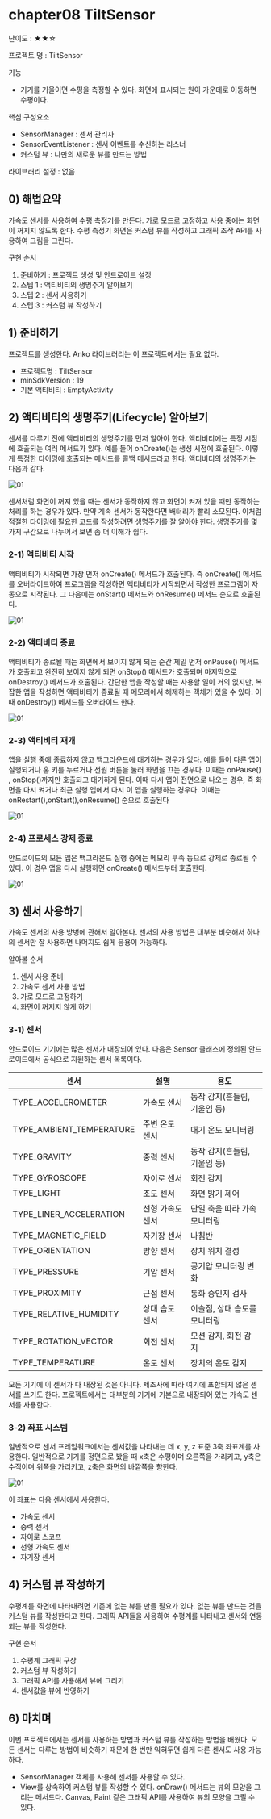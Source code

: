 # chapter08 TiltSensor

난이도 : ★★☆

프로젝트 명 : TiltSensor

기능

- 기기를 기울이면 수평을 측정할 수 있다. 화면에 표시되는 원이 가운데로 이동하면 수평이다.

핵심 구성요소

- SensorManager : 센서 관리자
- SensorEventListener : 센서 이벤트를 수신하는 리스너
- 커스텀 뷰 : 나만의 새로운 뷰를 만드는 방법

라이브러리 설정 : 없음





## 0) 해법요약

가속도 센서를 사용하여 수평 측정기를 만든다. 가로 모드로 고정하고 사용 중에는 화면이 꺼지지 않도록 한다. 수평 측정기 화면은 커스텀 뷰를 작성하고 그래픽 조작 API를 사용하여 그림을 그린다.

구현 순서

1. 준비하기 : 프로젝트 생성 및 안드로이드 설정
2. 스텝 1 : 액티비티의 생명주기 알아보기
3. 스텝 2 : 센서 사용하기
4. 스텝 3 : 커스텀 뷰 작성하기



## 1) 준비하기

프로젝트를 생성한다. Anko 라이브러리는 이 프로젝트에서는 필요 없다.

- 프로젝트명 : TiltSensor
- minSdkVersion : 19
- 기본 액티비티 : EmptyActivity





## 2) 액티비티의 생명주기(Lifecycle) 알아보기

센서를 다루기 전에 액티비티의 생명주기를 먼저 알아야 한다. 액티비티에는 특정 시점에 호출되는 여러 메서드가 있다. 예를 들어 onCreate()는 생성 시점에 호출된다. 이렇게 특정한 타이밍에 호출되는 메서드를 콜백 메서드라고 한다. 액티비티의 생명주기는 다음과 같다.

![01](https://user-images.githubusercontent.com/49340180/62274547-0f2b8c00-b47b-11e9-9c62-95669ed51cfe.PNG)

센서처럼 화면이 꺼져 있을 때는 센서가 동작하지 않고 화면이 켜져 있을 때만 동작하는 처리를 하는 경우가 있다. 만약 계속 센서가 동작한다면 배터리가 빨리 소모된다. 이처럼 적절한 타이밍에 필요한 코드를 작성하려면 생명주기를 잘 알아야 한다. 생명주기를 몇 가지 구간으로 나누어서 보면 좀 더 이해가 쉽다.





### 2-1) 액티비티 시작

액티비티가 시작되면 가장 먼저 onCreate() 메서드가 호출된다. 즉 onCreate() 메서드를 오버라이드하여 프로그램을 작성하면 액티비티가 시작되면서 작성한 프로그램이 자동으로 시작된다. 그 다음에는 onStart() 메서드와 onResume() 메서드 순으로 호출된다.

![01](https://user-images.githubusercontent.com/49340180/62274830-9bd64a00-b47b-11e9-970e-df494fa12140.PNG)



### 2-2) 액티비티 종료

액티비티가 종료될 때는 화면에서 보이지 않게 되는 순간 제일 먼저 onPause() 메서드가 호출되고 완전히 보이지 않게 되면 onStop() 메서드가 호출되며 마지막으로 onDestroy() 메서드가 호출된다. 간단한 앱을 작성할 때는 사용할 일이 거의 없지만, 복잡한 앱을 작성하면 액티비티가 종료될 때 메모리에서 해제하는 객체가 있을 수 있다. 이때 onDestroy() 메서드를 오버라이드 한다.

![01](https://user-images.githubusercontent.com/49340180/62275011-f40d4c00-b47b-11e9-824e-56b57e1ada2d.PNG)



### 2-3) 액티비티 재개

앱을 실행 중에 종료하지 않고 백그라운드에 대기하는 경우가 있다. 예를 들어 다른 앱이 실행되거나 홈 키를 누르거나 전원 버튼을 눌러 화면을 끄는 경우다. 이때는 onPause() , onStop()까지만 호출되고 대기하게 된다. 이때 다시 앱이 전면으로 나오는 경우, 즉 화면을 다시 켜거나 최근 실행 앱에서 다시 이 앱을 실행하는 경우다. 이때는 onRestart(),onStart(),onResume() 순으로 호출된다

![01](https://user-images.githubusercontent.com/49340180/62275151-4ea6a800-b47c-11e9-8013-b5317cdcf96a.PNG)



### 2-4) 프로세스 강제 종료

안드로이드의 모든 앱은 백그라운드 실행 중에는 메모리 부족 등으로 강제로 종료될 수 있다. 이 경우 앱을 다시 실행하면 onCreate() 메서드부터 호출한다.

![01](https://user-images.githubusercontent.com/49340180/62275263-8b729f00-b47c-11e9-8225-de52fb9805d3.PNG)





## 3) 센서 사용하기

가속도 센서의 사용 방벙에 관해서 알아본다. 센서의 사용 방법은 대부분 비슷해서 하나의 센서만 잘 사용하면 나머지도 쉽게 응용이 가능하다.

알아볼 순서

1. 센서 사용 준비
2. 가속도 센서 사용 방법
3. 가로 모드로 고정하기
4. 화면이 꺼지지 않게 하기





### 3-1) 센서

안드로이드 기기에는 많은 센서가 내장되어 있다. 다음은 Sensor 클래스에 정의된 안드로이드에서 공식으로 지원하는 센서 목록이다.

| 센서                     | 설명             | 용도                         |
| ------------------------ | ---------------- | ---------------------------- |
| TYPE_ACCELEROMETER       | 가속도 센서      | 동작 감지(흔들림, 기울임 등) |
| TYPE_AMBIENT_TEMPERATURE | 주변 온도 센서   | 대기 온도 모니터링           |
| TYPE_GRAVITY             | 중력 센서        | 동작 감지(흔들림, 기울임 등) |
| TYPE_GYROSCOPE           | 자이로 센서      | 회전 감지                    |
| TYPE_LIGHT               | 조도 센서        | 화면 밝기 제어               |
| TYPE_LINER_ACCELERATION  | 선형 가속도 센서 | 단일 축을 따라 가속 모니터링 |
| TYPE_MAGNETIC_FIELD      | 자기장 센서      | 나침반                       |
| TYPE_ORIENTATION         | 방향 센서        | 장치 위치 결정               |
| TYPE_PRESSURE            | 기압 센서        | 공기압 모니터링 변화         |
| TYPE_PROXIMITY           | 근접 센서        | 통화 중인지 검사             |
| TYPE_RELATIVE_HUMIDITY   | 상대 습도 센서   | 이슬점, 상대 습도를 모니터링 |
| TYPE_ROTATION_VECTOR     | 회전 센서        | 모션 감지, 회전 감지         |
| TYPE_TEMPERATURE         | 온도 센서        | 장치의 온도 감지             |

모든 기기에 이 센서가 다 내장된 것은 아니다. 제조사에 따라 여기에 포함되지 않은 센서를 쓰기도 한다. 프로젝트에서는 대부분의 기기에 기본으로 내장되어 있는 가속도 센서를 사용한다.



### 3-2) 좌표 시스템

일반적으로 센서 프레임워크에서는 센서값을 나타내는 데 x, y, z 표준 3축 좌표계를 사용한다. 일반적으로 기기를 정면으로 봤을 때 x축은 수평이며 오른쪽을 가리키고, y축은 수직이며 위쪽을 가리키고, z축은 화면의 바깥쪽을 향한다.

![01](https://user-images.githubusercontent.com/49340180/62281487-d4c8eb80-b488-11e9-9c6f-c6bb1583af0e.PNG)

이 좌표는 다음 센서에서 사용한다.

- 가속도 센서
- 중력 센서
- 자이로 스코프
- 선형 가속도 센서
- 자기장 센서





## 4) 커스텀 뷰 작성하기

수평계를 화면에 나타내려면 기존에 없는 뷰를 만들 필요가 있다. 없는 뷰를 만드는 것을 커스텀 뷰를 작성한다고 한다. 그래픽 API들을 사용하여 수평계를 나타내고 센서와 연동되는 뷰를 작성한다.

구현 순서

1. 수평계 그래픽 구상
2. 커스텀 뷰 작성하기
3. 그래픽 API를 사용해서 뷰에 그리기
4. 센서값을 뷰에 반영하기



## 6) 마치며

이번 프로젝트에서는 센서를 사용하는 방법과 커스텀 뷰를 작성하는 방법을 배웠다. 모든 센서는 다루는 방법이 비슷하기 때문에 한 번만 익혀두면 쉽게 다른 센서도 사용 가능하다.

- SensorManager 객체를 사용해 센서를 사용할 수 있다.
- View를 상속하여 커스텀 뷰를 작성할 수 있다. onDraw() 메서드는 뷰의 모양을 그리는 메서드다. Canvas, Paint 같은 그래픽 API를 사용하여 뷰의 모양을 그릴 수 있다.











